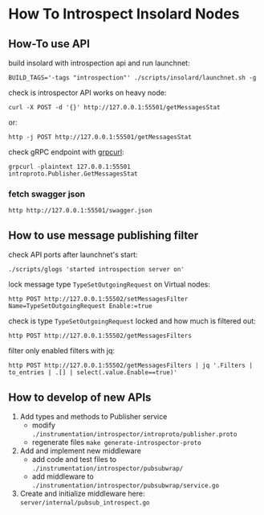 # How To Introspect Insolard Nodes

## How-To use API

build insolard with introspection api and run launchnet:

    BUILD_TAGS='-tags "introspection"' ./scripts/insolard/launchnet.sh -g

check is introspector API works on heavy node:

    curl -X POST -d '{}' http://127.0.0.1:55501/getMessagesStat

or:

    http -j POST http://127.0.0.1:55501/getMessagesStat

check gRPC endpoint with [grpcurl](https://github.com/fullstorydev/grpcurl):

    grpcurl -plaintext 127.0.0.1:55501 introproto.Publisher.GetMessagesStat

### fetch swagger json

    http http://127.0.0.1:55501/swagger.json

## How to use message publishing filter

check API ports after launchnet's start:

    ./scripts/glogs 'started introspection server on'

lock message type `TypeSetOutgoingRequest` on Virtual nodes:

    http POST http://127.0.0.1:55502/setMessagesFilter Name=TypeSetOutgoingRequest Enable:=true

check is type `TypeSetOutgoingRequest` locked and how much is filtered out:

    http POST http://127.0.0.1:55502/getMessagesFilters

filter only enabled filters with jq:

    http POST http://127.0.0.1:55502/getMessagesFilters | jq '.Filters | to_entries | .[] | select(.value.Enable==true)'

## How to develop of new APIs

1. Add types and methods to Publisher service
    * modify `./instrumentation/introspector/introproto/publisher.proto`
    * regenerate files `make generate-introspector-proto`
2. Add and implement new middleware
    * add code and test files to `./instrumentation/introspector/pubsubwrap/`
    * add middleware to `./instrumentation/introspector/pubsubwrap/service.go`
4. Create and initialize middleware here: `server/internal/pubsub_introspect.go`
